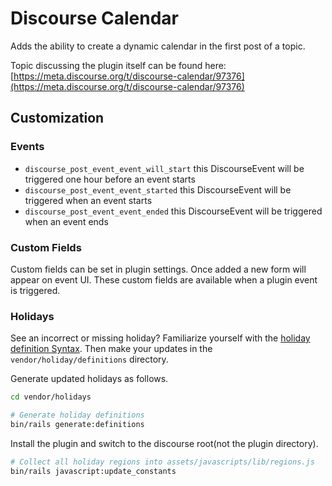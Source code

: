 # Discourse Calendar

Adds the ability to create a dynamic calendar in the first post of a topic.

Topic discussing the plugin itself can be found here: [https://meta.discourse.org/t/discourse-calendar/97376](https://meta.discourse.org/t/discourse-calendar/97376)

## Customization

### Events

- `discourse_post_event_event_will_start` this DiscourseEvent will be triggered one hour before an event starts
- `discourse_post_event_event_started` this DiscourseEvent will be triggered when an event starts
- `discourse_post_event_event_ended` this DiscourseEvent will be triggered when an event ends

### Custom Fields

Custom fields can be set in plugin settings. Once added a new form will appear on event UI.
These custom fields are available when a plugin event is triggered.

### Holidays

See an incorrect or missing holiday? Familiarize yourself with the [holiday definition Syntax](vendor/holidays/definitions/doc/SYNTAX.md). Then make your updates in the `vendor/holiday/definitions` directory.

Generate updated holidays as follows.

```sh
cd vendor/holidays

# Generate holiday definitions
bin/rails generate:definitions
```

Install the plugin and switch to the discourse root(not the plugin directory).

```sh
# Collect all holiday regions into assets/javascripts/lib/regions.js
bin/rails javascript:update_constants
```
